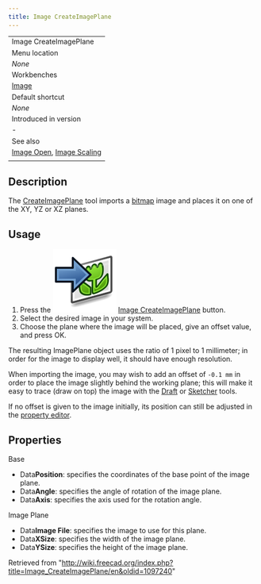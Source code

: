 ```yaml
---
title: Image CreateImagePlane
---
```


|                                                                                         |
| --------------------------------------------------------------------------------------- |
| Image CreateImagePlane                                                                  |
| Menu location                                                                           |
| _None_                                                                                  |
| Workbenches                                                                             |
| [Image](/Image_Workbench "Image Workbench")                                             |
| Default shortcut                                                                        |
| _None_                                                                                  |
| Introduced in version                                                                   |
| -                                                                                       |
| See also                                                                                |
| [Image Open](/Image_Open "Image Open"), [Image Scaling](/Image_Scaling "Image Scaling") |
|                                                                                         |

## Description

The [CreateImagePlane](/Image_CreateImagePlane "Image CreateImagePlane") tool imports a [bitmap](/Bitmap "Bitmap") image and places it on one of the XY, YZ or XZ planes.

## Usage

1. Press the ![](/src/assets/images/Image_CreateImagePlane.svg) [Image CreateImagePlane](/Image_CreateImagePlane "Image CreateImagePlane") button.
2. Select the desired image in your system.
3. Choose the plane where the image will be placed, give an offset value, and press OK.

The resulting ImagePlane object uses the ratio of 1 pixel to 1 millimeter; in order for the image to display well, it should have enough resolution.

When importing the image, you may wish to add an offset of `-0.1 mm` in order to place the image slightly behind the working plane; this will make it easy to trace (draw on top) the image with the [Draft](/Draft_Workbench "Draft Workbench") or [Sketcher](/Sketcher_Workbench "Sketcher Workbench") tools.

If no offset is given to the image initially, its position can still be adjusted in the [property editor](/Property_editor "Property editor").

## Properties

Base

- Data**Position**: specifies the coordinates of the base point of the image plane.
- Data**Angle**: specifies the angle of rotation of the image plane.
- Data**Axis**: specifies the axis used for the rotation angle.

Image Plane

- Data**Image File**: specifies the image to use for this plane.
- Data**XSize**: specifies the width of the image plane.
- Data**YSize**: specifies the height of the image plane.

Retrieved from "<http://wiki.freecad.org/index.php?title=Image_CreateImagePlane/en&oldid=1097240>"
